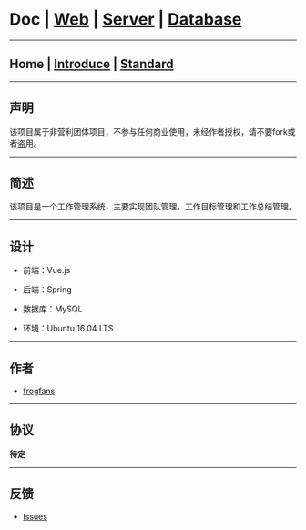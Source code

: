 # Doc | [Web](https://github.com/FlymeStudio/FlymeStudio-Web/blob/master/README.md) | [Server](https://github.com/FlymeStudio/FlymeStudio-Server/blob/master/README.md) | [Database](https://github.com/FlymeStudio/FlymeStudio-Database/blob/master/README.md)
---

## Home | [Introduce](https://github.com/FlymeStudio/FlymeStudio-Doc/blob/master/introduce.md) | [Standard](https://github.com/FlymeStudio/FlymeStudio-Doc/blob/master/standard.md)

---
## 声明

该项目属于非营利团体项目，不参与任何商业使用，未经作者授权，请不要fork或者盗用。

---
## 简述

该项目是一个工作管理系统，主要实现团队管理，工作目标管理和工作总结管理。

---
## 设计

- 前端：Vue.js

- 后端：Spring

- 数据库：MySQL

- 环境：Ubuntu 16.04 LTS

---
## 作者

- [frogfans](https://github.com/frogfans)

---
## 协议

**待定**

---
## 反馈

- [Issues](https://github.com/FlymeStudio/FlymeStudio-Doc/issues)
